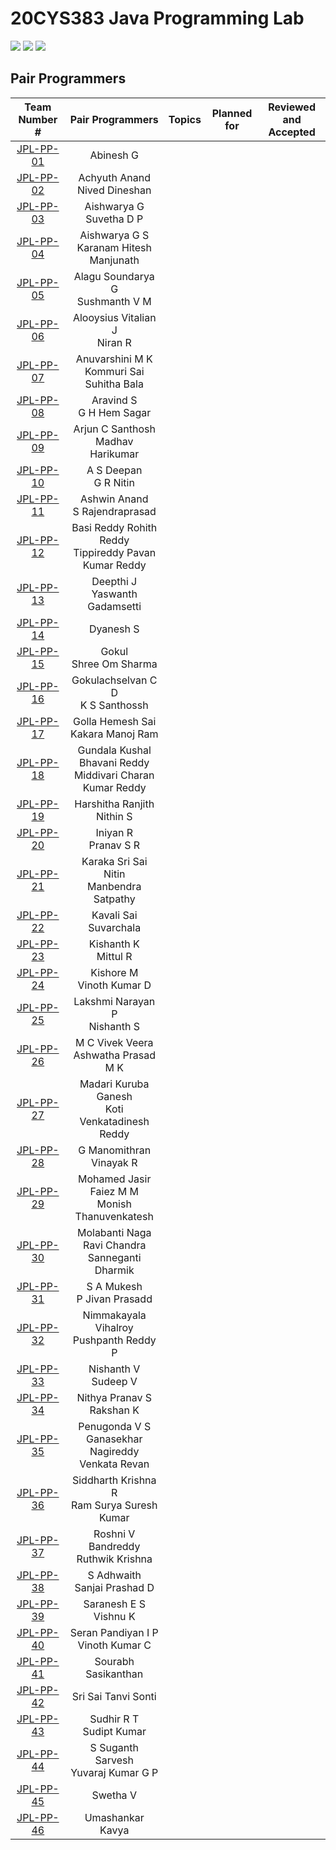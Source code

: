 # 20CYS383 Java Programming Lab
![](https://img.shields.io/badge/Batch-21CYS-lightgreen) ![](https://img.shields.io/badge/UG-blue) ![](https://img.shields.io/badge/Subject-JPL-blue) <br/>

## Pair Programmers

| Team Number # |   Pair Programmers   | Topics | Planned for | Reviewed and Accepted | 
|:-------------:|:--------------------:|:-------|:-----------:|:---------------------:|
|  [JPL-PP-01](Mini-Project/1) |  Abinesh G <br/>   | |  | |
|  [JPL-PP-02](Mini-Project/2) |  Achyuth Anand <br/> Nived Dineshan | |  | |
|  [JPL-PP-03](Mini-Project/3) |  Aishwarya G <br/> Suvetha D P | |  | |
|  [JPL-PP-04](Mini-Project/4) |  Aishwarya G S <br/> Karanam Hitesh Manjunath | |  | |
|  [JPL-PP-05](Mini-Project/5) |  Alagu Soundarya G <br/> Sushmanth V M | |  | |
|  [JPL-PP-06](Mini-Project/6) |  Alooysius Vitalian J <br/> Niran R | |  | |
|  [JPL-PP-07](Mini-Project/7) |  Anuvarshini M K <br/> Kommuri Sai Suhitha Bala | |  | |
|  [JPL-PP-08](Mini-Project/8) |  Aravind S <br/> G H Hem Sagar | |  | |
|  [JPL-PP-09](Mini-Project/9) |  Arjun C Santhosh <br/> Madhav Harikumar | |  | |
|  [JPL-PP-10](Mini-Project/10) |  A S Deepan <br/> G R Nitin | |  | |
|  [JPL-PP-11](Mini-Project/11) |  Ashwin Anand <br/> S Rajendraprasad | |  | |
|  [JPL-PP-12](Mini-Project/12) |  Basi Reddy Rohith Reddy <br/> Tippireddy Pavan Kumar Reddy | |  | |
|  [JPL-PP-13](Mini-Project/13) |  Deepthi J <br/> Yaswanth Gadamsetti |  |  | |
|  [JPL-PP-14](Mini-Project/14) |  Dyanesh S <br/> | |  | |
|  [JPL-PP-15](Mini-Project/15) |  Gokul <br/> Shree Om Sharma | |  | |
|  [JPL-PP-16](Mini-Project/16) |  Gokulachselvan C D <br/> K S Santhossh | |  | |
|  [JPL-PP-17](Mini-Project/17) |  Golla Hemesh Sai <br/> Kakara Manoj Ram | |  | |
|  [JPL-PP-18](Mini-Project/18) |  Gundala Kushal Bhavani Reddy <br/> Middivari Charan Kumar Reddy |  |  | |
|  [JPL-PP-19](Mini-Project/19) |  Harshitha Ranjith <br/> Nithin S | |  | |
|  [JPL-PP-20](Mini-Project/20) |  Iniyan R <br/> Pranav S R | |  | |
|  [JPL-PP-21](Mini-Project/21) |  Karaka Sri Sai Nitin <br/> Manbendra Satpathy | |  | |
|  [JPL-PP-22](Mini-Project/22) |  Kavali Sai Suvarchala <br/> | |  | |
|  [JPL-PP-23](Mini-Project/23) |  Kishanth K <br/> Mittul R | |  | |
|  [JPL-PP-24](Mini-Project/24) |  Kishore M <br/> Vinoth Kumar D | |  | |
|  [JPL-PP-25](Mini-Project/25) |  Lakshmi Narayan P <br/> Nishanth S | |  | |
|  [JPL-PP-26](Mini-Project/26) |  M C Vivek Veera <br/> Ashwatha Prasad M K | |  | |
|  [JPL-PP-27](Mini-Project/27) |  Madari Kuruba Ganesh <br/> Koti Venkatadinesh Reddy|  |  | |
|  [JPL-PP-28](Mini-Project/28) |  G Manomithran <br/> Vinayak R |  |  | |
|  [JPL-PP-29](Mini-Project/29) |  Mohamed Jasir Faiez M M <br/> Monish Thanuvenkatesh | |  | |
|  [JPL-PP-30](Mini-Project/30) |  Molabanti Naga Ravi Chandra <br/> Sanneganti Dharmik | |  | |
|  [JPL-PP-31](Mini-Project/31) |  S A Mukesh <br/> P Jivan Prasadd | |  | |
|  [JPL-PP-32](Mini-Project/32) |  Nimmakayala Vihalroy <br/> Pushpanth Reddy P | |  | |
|  [JPL-PP-33](Mini-Project/33) |  Nishanth V <br/> Sudeep V | |  | |
|  [JPL-PP-34](Mini-Project/34) |  Nithya Pranav S <br/> Rakshan K | |  | |
|  [JPL-PP-35](Mini-Project/35) |  Penugonda V S Ganasekhar <br/> Nagireddy Venkata Revan | |  | |
|  [JPL-PP-36](Mini-Project/36) |  Siddharth Krishna R <br/> Ram Surya Suresh Kumar | |  | |
|  [JPL-PP-37](Mini-Project/37) |  Roshni V <br/> Bandreddy Ruthwik Krishna | |  | |
|  [JPL-PP-38](Mini-Project/38) |  S Adhwaith <br/> Sanjai Prashad D | |  | |
|  [JPL-PP-39](Mini-Project/39) |  Saranesh E S <br/> Vishnu K | |  | |
|  [JPL-PP-40](Mini-Project/40) |  Seran Pandiyan I P <br/> Vinoth Kumar C |   |  | |
|  [JPL-PP-41](Mini-Project/41) |  Sourabh Sasikanthan <br/> | |  | |
|  [JPL-PP-42](Mini-Project/42) |  Sri Sai Tanvi Sonti <br/> | |  | |
|  [JPL-PP-43](Mini-Project/43) |  Sudhir R T <br/> Sudipt Kumar | |  | |
|  [JPL-PP-44]() |  S Suganth Sarvesh <br/> Yuvaraj Kumar G P | |  | |
|  [JPL-PP-45]() |  Swetha V <br/> |  |  | |
|  [JPL-PP-46]() |  Umashankar Kavya <br/> |  |  | | 






